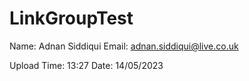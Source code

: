 # LinkGroupTest
Name: Adnan Siddiqui
Email: adnan.siddiqui@live.co.uk

Upload 
Time: 13:27
Date: 14/05/2023